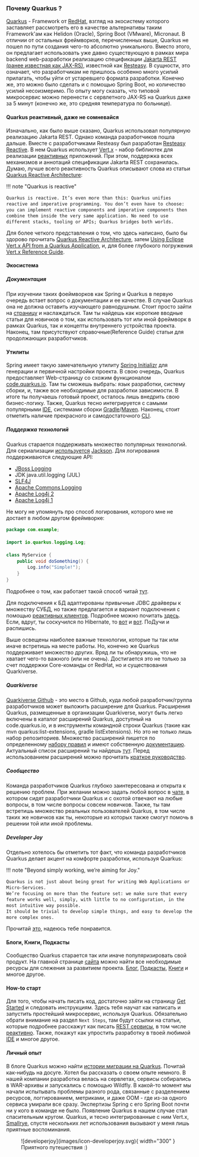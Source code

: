 ### Почему Quarkus ?

[Quarkus](https://quarkus.io/) - Framework от [RedHat](https://ru.wikipedia.org/wiki/Red_Hat), взгляд на экосистему которого заставляет рассмотреть его в качестве альтернативы таким Framework'ам как Helidon (Oracle), Spring Boot (VMware), Micronaut.
В отличии от остальных фреймворков, перечисленных выше, Quarkus не пошел по пути создания чего-то абсолютно уникального. 
Вместо этого, он предлагает использовать уже давно существующую в рамках мира backend web-разработки реализацию спецификации [Jakarta REST (ранее известная как JAX-RS)](https://jakarta.ee/specifications/restful-ws/3.1/jakarta-restful-ws-spec-3.1.html), известной как [Resteasy](https://resteasy.dev/).
 В сущности, это означает, что разработчикам не пришлось особенно много усилий прилагать, чтобы уйти от устаревшего формата разработки.
Конечно же, это можно было сделать и с помощью Spring Boot, но количество усилий несоизмеримо.
По опыту могу сказать, что типовой микросервис можно перенести c сервлетного JAX-RS на Quarkus даже за 5 минут (конечно же, это средняя температура по больнице).

#### Quarkus реактивный, даже не сомневайся

Изначально, как было выше сказано, Quarkus использовал популярную реализацию Jakarta REST. Однако команда разработчиков пошла дальше. Вместе с разработчиками Resteasy был разработан [Resteasy Reactive](https://quarkus.io/guides/resteasy-reactive).
В нем Quarkus использует [Vert.x](https://vertx.io/) - набор библиотек для реализации [реактивных](https://www.reactivemanifesto.org/) приложений. При этом, поддержка всех механизмов и аннотаций спецификации Jakarta REST сохранилась.
Думаю, лучше всего реактивность Quarkus описывают слова из статьи [Quarkus Reactive Architecture](https://quarkus.io/guides/quarkus-reactive-architecture):

!!! note "Quarkus is reactive"

    Quarkus is reactive. It’s even more than this: Quarkus unifies reactive and imperative programming. You don’t even have to choose: you can implement reactive components and imperative components then combine them inside the very same application. No need to use different stacks, tooling or APIs; Quarkus bridges both worlds.

Для более четкого представления о том, что здесь написано, было бы здорово прочитать [Quarkus Reactive Architecture](https://quarkus.io/guides/quarkus-reactive-architecture), затем [Using Eclipse Vert.x API from a Quarkus Application](https://quarkus.io/guides/vertx#executing-asynchronous-code-from-a-blocking-thread), и, для более глубокого погружения [Vert.x Reference Guide](https://quarkus.io/guides/vertx-reference).


#### Экосистема
##### Документация

При изучении таких фоеймворков как Spring и Quarkus в первую очередь встает вопрос о документации и ее качестве.
В случае Quarkus она не должна оставить изучающего равнодушным. Стоит просто зайти на [страницу](https://quarkus.io/guides/) и наслаждаться. 
Там ты найдешь как короткие вводные статьи для новичков о том, как использовать тот или иной фреймворк в рамках Quarkus, так и концепты внутреннего устройства проекта.
Наконец, там присутствуют справочные(Reference Guide) статьи для продолжающих разработчиков.

#### Утилиты

Spring имеет такую замечательную утилиту [Spring Initializr](https://start.spring.io/) для генерации и первичной настройки проекта. 
В свою очередь, Quarkus предоставляет Web-страницу со схожим функционалом [code.quarkus.io](https://code.quarkus.io/).
Там ты сможешь выбрать: язык разработки, систему сборки, и, также все необходимые для разработки зависимости.
 В итоге ты получаешь готовый проект, осталось лишь внедрить свою бизнес-логику.
Также, Quarkus тесно интегрируется с самыми популярными [IDE](https://quarkus.io/guides/ide-tooling), системами сборки [Gradle](https://quarkus.io/guides/gradle-tooling)/[Maven](https://quarkus.io/guides/maven-tooling). Наконец, стоит отметить наличие прекрасного и самодостаточного [CLI](https://quarkus.io/guides/cli-tooling).


##### Поддержка технологий
Quarkus старается поддерживать множество популярных технологий. 
Для сериализации [используется](https://quarkus.io/guides/rest-json) [Jackson](https://github.com/FasterXML/jackson). 
Для логирования поддерживаются следующие API:

  * [JBoss Logging](https://github.com/jboss-logging/jboss-logging)
  * JDK java.util.logging (JUL)
  * [SLF4J](https://www.slf4j.org/)
  * [Apache Commons Logging](https://commons.apache.org/proper/commons-logging/)
  * [Apache Log4j 2](https://logging.apache.org/log4j/2.x/)
  * [Apache Log4j 1](https://logging.apache.org/log4j/1.2/)

Не могу не упомянуть про способ логирования, которого мне не достает в любом другом фреймворке:

```java title="Упрощенное логгирование"
package com.example;

import io.quarkus.logging.Log; 

class MyService { 
    public void doSomething() {
        Log.info("Simple!"); 
    }
}
```

Подробнее о том, как работает такой способ читай [тут](https://quarkus.io/guides/logging).

Для подключения к БД адаптированы привычные JDBC драйверы к множеству СУБД, но также предлагается и вариант подключения с помощью [реактивных клиентов](https://quarkus.io/guides/reactive-sql-clients). 
Подробнее можно почитать [здесь](https://quarkus.io/guides/datasource).
Если, вдруг, ты соскучился по Hibernate, то [вот](https://quarkus.io/guides/hibernate-orm) и [вот](https://quarkus.io/guides/hibernate-orm-panache). ПоДучи и распишись.

Выше освещены наиболее важные технологии, которые ты так или иначе встретишь на месте работы. Но, конечно же Quarkus поддерживает множество других. Вряд ли ты обнаружишь, что не хватает чего-то важного (или не очень). 
Достигается это не только за счет поддержки Core-команды от RedHat, но и существования Quarkiverse.


##### Quarkiverse

[Quarkiverse Github](http://github.com/quarkiverse) - это место в Github, куда любой разработчик/группа разработчиков может выложить расширение для Quarkus.
Расширения Quarkus, размещенные в организации Quarkiverse, могут быть легко включены в каталог расширений Quarkus, доступный на code.quarkus.io, и в инструменты командной строки Quarkus (такие как mvn quarkus:list-extensions, gradle listExtensions). Но это не только лишь набор репозиториев. Множество расширений пишется по определенному [набору правил](https://hub.quarkiverse.io/) и имеют собственную [документацию](https://docs.quarkiverse.io/index/explore/index.html). Актуальный список расширений ты найдешь [тут](https://quarkus.io/extensions/). Перед использованием расширений можно прочитать [краткое руководство](https://quarkus.io/faq).


##### Сообщество
Команда разработчиков Quarkus глубоко заинтересована и открыта к решению проблем. При желании можно задать любой вопрос в [чате](https://quarkusio.zulipchat.com/), в котором сидят разработчики Quarkus и с охотой отвечают на любые вопросы, в том числе вопросы совсем новичков.
Также, ты там встретишь множество реальных пользователей Quarkus, в том числе таких же новичков как ты, некоторые из которых также смогут помочь в решении той или иной проблемы. 


##### Developer Joy
Отдельно хотелось бы отметить тот факт, что команда разработчиков Quarkus делает акцент на комфорте разработки, используя Quarkus:

!!! note "Beyond simply working, we’re aiming for Joy."
  
    Quarkus is not just about being great for writing Web Applications or Micro-Services. 
    We’re focusing on more than the feature set: we make sure that every feature works well, simply, with little to no configuration, in the most intuitive way possible.
    It should be trivial to develop simple things, and easy to develop the more complex ones.

Прочитай [это](https://quarkus.io/developer-joy/), надеюсь тебе понравится.

#### Блоги, Книги, Подкасты

Сообщество Quarkus старается так или иначе популяризировать свой продукт. На главной странице [сайта](https://quarkus.io/) можно найти все необходимые ресурсы для слежения за развитием проекта. [Блог](https://quarkus.io/blog/), [Подкасты](https://quarkus.io/insights/), [Книги](https://quarkus.io/books/) и многое другое.


#### How-to старт
Для того, чтобы начать писать код, достаточно зайти на страницу [Get Started](https://quarkus.io/get-started/) и следовать инструкциям.
Здесь тебя научат как написать и запустить простейший микросервис, используя Quarkus. Обязательно обрати внимание на раздел `Next Steps`, там будут ссылки на статьи,
которые подробнее расскажут как писать [REST сервисы](https://quarkus.io/guides/rest-json), в том числе [реактивно](https://quarkus.io/guides/getting-started-reactive). 
Также, покажут как упростить разработку в твоей любимой [IDE](https://quarkus.io/guides/ide-tooling) и многое другое.

#### Личный опыт
В блоге Quarkus можно найти [истории миграции на Quarkus](https://quarkus.io/blog/tag/user-story/). Почитай как-нибудь на досуге.
Хотел бы рассказать о своем опыте немного. В нашей компании разработка велась на сервлетах, сервисы собирались в WAR-архивы и запускались с помощью Wildfly.
В какой-то момент мы начали испытывать проблемы разного рода, связанные с разделением ресурсов, логгированием, метриками, и даже OOM - где из-за одного сервиса умирали все сразу. Экспертизы Spring с его Spring Boot почти ни у кого в команде не было. Появление Quarkus в нашем случае стал спасительным кругом.
Quarkus, и тесно интегрированные с ним Vert.x, [Smallrye](https://smallrye.io/), спустя нескольких лет использования вызывают у меня лишь приятные воспоминания.


<figure markdown>
  ![developerjoy](images/icon-developerjoy.svg){ width="300" }
  <figcaption>Приятного путешествия :)</figcaption>
</figure>